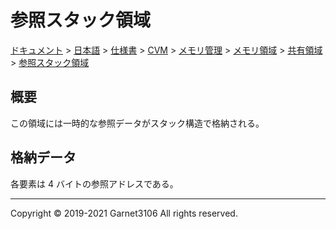 # 参照スタック領域

[ドキュメント](../../../../../../../index.md) > [日本語](../../../../../../index.md) > [仕様書](../../../../../index.md) > [CVM](../../../../index.md) > [メモリ管理](../../../index.md) > [メモリ領域](../../index.md) > [共有領域](../index.md) > [参照スタック領域](./index.md)

## 概要

この領域には一時的な参照データがスタック構造で格納される。

## 格納データ

各要素は 4 バイトの参照アドレスである。

---

Copyright © 2019-2021 Garnet3106 All rights reserved.
